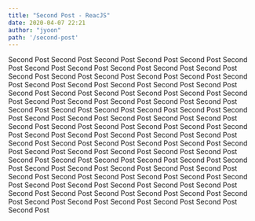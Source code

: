 ```yaml
---
title: "Second Post - ReacJS"
date: 2020-04-07 22:21
author: "jyoon"
path: '/second-post'
---
```


Second Post Second Post Second Post Second Post Second Post Second Post Second Post Second Post Second Post Second Post Second Post Second Post Second Post Second Post Second Post Second Post Second Post Second Post Second Post Second Post Second Post Second Post Second Post Second Post Second Post Second Post Second Post Second Post Second Post Second Post Second Post Second Post Second Post Second Post Second Post Second Post Second Post Second Post Second Post Second Post Second Post Second Post Second Post Second Post Second Post Second Post Second Post Second Post Second Post Second Post Second Post Second Post Second Post Second Post Second Post Second Post Second Post Second Post Second Post Second Post Second Post Second Post Second Post Second Post Second Post Second Post Second Post Second Post Second Post Second Post Second Post Second Post Second Post Second Post Second Post Second Post Second Post Second Post Second Post Second Post Second Post Second Post Second Post Second Post Second Post Second Post Second Post Second Post Second Post Second Post Second Post Second Post Second Post Second Post Second Post Second Post Second Post Second Post Second Post Second Post 